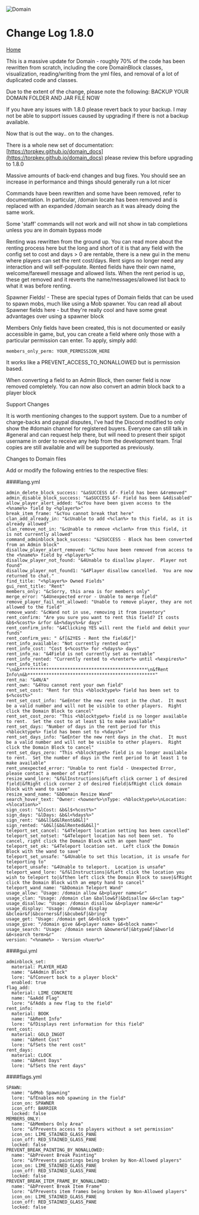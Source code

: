 ![Domain](https://torpkev.github.io/domain_docs/images/domain_alt_small.png)

# Change Log 1.8.0

[Home](https://torpkev.github.io/domain_docs)

This is a massive update for Domain - roughly 70% of the code has been rewritten from scratch, including the core DomainBlock classes, visualization, reading/writing from the yml files, and removal of a lot of duplicated code and classes.

Due to the extent of the change, please note the following:
BACKUP YOUR DOMAIN FOLDER AND JAR FILE NOW

If you have any issues with 1.8.0 please revert back to your backup.  I may not be able to support issues caused by upgrading if there is not a backup available.

Now that is out the way.. on to the changes.

There is a whole new set of documentation: [https://torpkev.github.io/domain_docs](https://torpkev.github.io/domain_docs) please review this before upgrading to 1.8.0

Massive amounts of back-end changes and bug fixes.  You should see an increase in performance and things should generally run a lot nicer

Commands have been rewritten and some have been removed, refer to documentation.  In particular, /domain locate has been removed and is replaced with an expanded /domain search as it was already doing the same work.

Some 'staff' commands will not work and will not show in tab completions unless you are in domain bypass mode

Renting was rewritten from the ground up.  You can read more about the renting process here but the long and short of it is that any field with the config set to cost and days > 0 are rentable, there is a new gui in the menu where players can set the rent cost/days.  Rent signs no longer need any interaction and will self-populate.  Rented fields have their own name, welcome/farewell message and allowed lists.  When the rent period is up, these get removed and it reverts the name/messages/allowed list back to what it was before renting.

Spawner Fields! - These are special types of Domain fields that can be used to spawn mobs, much like using a Mob spawner.  You can read all about Spawner fields here - but they're really cool and have some great advantages over using a spawner block

Members Only fields have been created, this is not documented or easily accessible in game, but, you can create a field where only those with a particular permission can enter.  To apply, simply add:

    members_only_perm: YOUR_PERMISSION_HERE
    
It works like a PREVENT_ACCESS_TO_NONALLOWED but is permission based.

When converting a field to an Admin Block, then owner field is now removed completely.  You can now also convert an admin block back to a player block

Support Changes

It is worth mentioning changes to the support system.
Due to a number of charge-backs and paypal disputes, I've had the Discord modified to only show the #domain channel for registered buyers.  Everyone can still talk in #general and can request help there, but will need to present their spigot username in order to receive any help from the development team.  Trial copies are still available and will be supported as previously.

Changes to Domain files

Add or modify the following entries to the respective files:

####lang.yml

    admin_delete_block_success: "&aSUCCESS &f- Field has been &4removed"
    admin_disable_block_success: "&aSUCCESS &f- Field has been &4disabled"
    allow_player_alert_added: "&cYou have been given access to the <%name%> field by <%player%>"
    break_item_frame: "&cYou cannot break that here"
    clan_add_already_in: "&cUnable to add <%clan%> to this field, as it is already allowed"
    clan_remove_not_in: "&cUnable to remove <%clan%> from this field, it is not currently allowed"
    command_adminblock_back_success: "&2SUCCESS - Block has been converted from an Admin block"
    disallow_player_alert_removed: "&cYou have been removed from access to the <%name%> field by <%player%>"
    disallow_player_not_found: "&4Unable to disallow player.  Player not found"
    disallow_player_not_found1: "&4Player disallow cancelled.  You are now returned to chat."
    find_title: "<%player%> Owned Fields"
    gui_rent_title: "Rent"
    members_only: "&cSorry, this area is for members only"
    merge_error: "&4Unexpected error - Unable to merge field"
    remove_player_fail_not_allowed: "Unable to remove player, they are not allowed to the field"
    remove_wand: "&cWand not in use, removing it from inventory"
    rent_confirm: "Are you sure you want to rent this field? It costs &b$<%cost%> &rfor &b<%days%>&r days"
    rent_confirm_info: "&4Clicking YES will rent the field and debit your funds"
    rent_confirm_yes: " &f[&2YES - Rent the field&f]"
    rent_info_available: "Not currently rented out"
    rent_info_cost: "Cost $<%cost%> for <%days%> days"
    rent_info_na: "&4Field is not currently set as rentable"
    rent_info_rented: "Currently rented to <%renter%> until <%expires%>"
    rent_info_title: "\n&b************************************************\n&fRent Info\n&b************************************************"
    rent_na: "&4N/A"
    rent_own: "&4You cannot rent your own field"
    rent_set_cost: "Rent for this <%blocktype%> field has been set to $<%cost%>"
    rent_set_cost_info: "&eEnter the new rent cost in the chat.  It must be a valid number and will not be visible to other players.  Right click the Domain Block to cancel"
    rent_set_cost_zero: "This <%blocktype%> field is no longer available to rent.  Set the cost to at least $1 to make available"
    rent_set_days: "Number of days in the rent period for this <%blocktype%> field has been set to <%days%>"
    rent_set_days_info: "&eEnter the new rent days in the chat.  It must be a valid number and will not be visible to other players.  Right click the Domain Block to cancel"
    rent_set_days_zero: "This <%blocktype%> field is no longer available to rent.  Set the number of days in the rent period to at least 1 to make available"
    rent_unexpected_error: "Unable to rent field - Unexpected Error, please contact a member of staff"
    resize_wand_lore: "&f&lInstructions|&fLeft click corner 1 of desired field|&fRight click corner 2 of desired field|&fRight click domain block with wand to save"
    resize_wand_name: "&bDomain Resize Wand"
    search_hover_text: "Owner: <%owner%>\nType: <%blocktype%>\nLocation: <%location%>"
    sign_cost: "&lCost: &b&l$<%cost%>"
    sign_days: "&lDays: &b&l<%days%>"
    sign_rent: "&0&l[&d&lRent&0&l]"
    sign_rented: "&0&l[&b&lRented&0&l]"
    teleport_set_cancel: "&4Teleport location setting has been cancelled"
    teleport_set_notset: "&4Teleport location has not been set.  To cancel, right click the Domain Block with an open hand"
    teleport_set_ok: "&4Teleport location set.  Left click the Domain Block with the wand to save"
    teleport_set_unsafe: "&4Unable to set this location, it is unsafe for teleporting to"
    teleport_unsafe: "&4Unable to teleport.  Location is unsafe"
    teleport_wand_lore: "&f&lInstructions|&fLeft click the location you wish to teleport to|&fthen left click the Domain Block to save|&fRight click the Domain Block with an empty hand to cancel"
    teleport_wand_name: "&bDomain Teleport Wand"
    usage_allow: "Usage: /domain allow &b<player name>&r"
    usage_clan: "Usage: /domain clan &ballow&f|&bdisallow &6<clan tag>"
    usage_disallow: "Usage: /domain disallow &b<player name>&r"
    usage_display: "Usage: /domain display &bclear&f|&bcorners&f|&bcube&f|&bring"
    usage_get: "Usage: /domain get &6<block type>"
    usage_give: "/domain give &6<player name> &6<block name>"
    usage_search: "Usage: /domain search &bowner&f|&btype&f|&bworld &6<search term>&r"
    version: "<%name%> - Version <%ver%>"

####gui.yml

    adminblock_set:
      material: PLAYER_HEAD
      name: "&4Admin Block"
      lore: "&fConvert back to a player block"
      enabled: true
    flag_add:
      material: LIME_CONCRETE
      name: "&aAdd Flag"
      lore: "&fAdds a new flag to the field"
    rent_info:
      material: BOOK
      name: "&bRent Info"
      lore: "&fDisplays rent information for this field"
    rent_cost:
      material: GOLD_INGOT
      name: "&bRent Cost"
      lore: "&fSets the rent cost"
    rent_days:
      material: CLOCK
      name: "&bRent Days"
      lore: "&fSets the rent days"

####flags.yml

    SPAWN:
      name: "&dMob Spawning"
      lore: "&fEnables mob spawning in the field"
      icon_on: SPAWNER
      icon_off: BARRIER
      locked: false
    MEMBERS_ONLY:
      name: "&bMembers Only Area"
      lore: "&fPrevents access to players without a set permission"
      icon_on: LIME_STAINED_GLASS_PANE
      icon_off: RED_STAINED_GLASS_PANE
      locked: false
    PREVENT_BREAK_PAINTING_BY_NONALLOWED:
      name: "&bPrevent Break Painting"
      lore: "&fPrevents paintings being broken by Non-Allowed players"
      icon_on: LIME_STAINED_GLASS_PANE
      icon_off: RED_STAINED_GLASS_PANE
      locked: false
    PREVENT_BREAK_ITEM_FRAME_BY_NONALLOWED:
      name: "&bPrevent Break Item Frame"
      lore: "&fPrevents item frames being broken by Non-Allowed players"
      icon_on: LIME_STAINED_GLASS_PANE
      icon_off: RED_STAINED_GLASS_PANE
      locked: false

